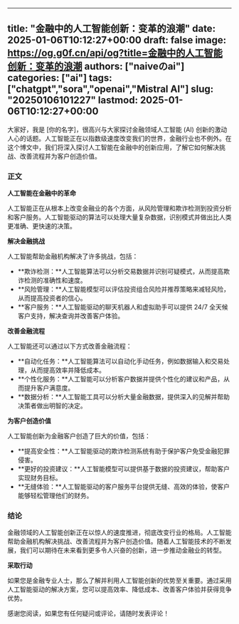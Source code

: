 
---
title: "金融中的人工智能创新：变革的浪潮"
date: 2025-01-06T10:12:27+00:00
draft: false
image: https://og.g0f.cn/api/og?title=金融中的人工智能创新：变革的浪潮
authors: ["naiveのai"]
categories: ["ai"]
tags: ["chatgpt","sora","openai","Mistral AI"]
slug: "20250106101227"
lastmod: 2025-01-06T10:12:27+00:00
---
大家好，我是 [你的名字]，很高兴与大家探讨金融领域人工智能 (AI) 创新的激动人心的话题。人工智能正在以指数级速度改变我们的世界，金融行业也不例外。在这个博文中，我们将深入探讨人工智能在金融中的创新应用，了解它如何解决挑战、改善流程并为客户创造价值。

### 正文

**人工智能在金融中的革命**

人工智能正在从根本上改变金融业的各个方面，从风险管理和欺诈检测到投资分析和客户服务。人工智能驱动的算法可以处理大量复杂数据，识别模式并做出比人类更准确、更快速的决策。

**解决金融挑战**

人工智能帮助金融机构解决了许多挑战，包括：

* **欺诈检测：**人工智能算法可以分析交易数据并识别可疑模式，从而提高欺诈检测的准确性和速度。
* **风险管理：**人工智能模型可以评估投资组合风险并推荐策略来减轻风险，从而提高投资者的信心。
* **客户服务：**人工智能驱动的聊天机器人和虚拟助手可以提供 24/7 全天候客户支持，解决查询并改善客户体验。

**改善金融流程**

人工智能还可以通过以下方式改善金融流程：

* **自动化任务：**人工智能算法可以自动化手动任务，例如数据输入和交易处理，从而提高效率并降低成本。
* **个性化服务：**人工智能可以分析客户数据并提供个性化的建议和产品，从而提升客户满意度。
* **数据分析：**人工智能工具可以分析大量金融数据，提供深入的见解并帮助决策者做出明智的决定。

**为客户创造价值**

人工智能创新为金融客户创造了巨大的价值，包括：

* **提高安全性：**人工智能驱动的欺诈检测系统有助于保护客户免受金融犯罪侵害。
* **更好的投资建议：**人工智能模型可以提供基于数据的投资建议，帮助客户实现财务目标。
* **无缝体验：**人工智能驱动的客户服务平台提供无缝、高效的体验，使客户能够轻松管理他们的财务。

### 结论

金融领域的人工智能创新正在以惊人的速度推进，彻底改变行业的格局。人工智能帮助金融机构解决挑战、改善流程并为客户创造价值。随着人工智能技术的不断发展，我们可以期待在未来看到更多令人兴奋的创新，进一步推动金融业的转型。

**采取行动**

如果您是金融专业人士，那么了解并利用人工智能创新的优势至关重要。通过采用人工智能驱动的解决方案，您可以提高效率、降低成本、改善客户体验并获得竞争优势。

感谢您阅读，如果您有任何疑问或评论，请随时发表评论！